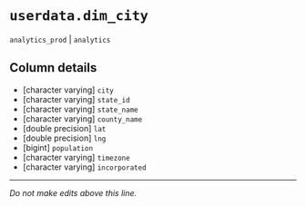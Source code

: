 # `userdata.dim_city`
`analytics_prod` | `analytics`

## Column details
* [character varying] `city`
* [character varying] `state_id`
* [character varying] `state_name`
* [character varying] `county_name`
* [double precision] `lat`
* [double precision] `lng`
* [bigint]    `population`
* [character varying] `timezone`
* [character varying] `incorporated`

-------------------------------------------------------------------------------
*Do not make edits above this line.*
